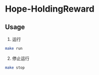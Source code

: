 # Hope-HoldingReward

## Usage

1. 运行
```sh title="在项目根目录下"
make run
```

2. 停止运行
```sh title="在项目根目录下"
make stop
```